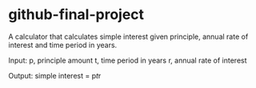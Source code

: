 # github-final-project
A calculator that calculates simple interest given principle, annual rate of interest and time period in years.

Input:
  p, principle amount
  t, time period in years
  r, annual rate of interest

Output:
  simple interest = p*t*r
